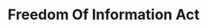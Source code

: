 ---
# This topic lives at
# https://digital.gov/topics/freedom-of-information-act

slug: "freedom-of-information-act"

# Topic Title
title: "Freedom Of Information Act"

# description — keep it short and clear
summary: ""


# Weight
weight: 1

# For more information on managing topics,
# see https://github.com/GSA/digitalgov.gov/wiki
---